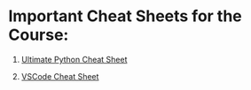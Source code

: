 # Important Cheat Sheets for the Course:

1. [Ultimate Python Cheat Sheet](https://github.com/business-science/cheatsheets/raw/master/Data_Science_With_Python_Workflow.pdf)
   
2. [VSCode Cheat Sheet](https://github.com/business-science/cheatsheets/raw/master/ultimate_vscode_cheatsheet.pdf)
